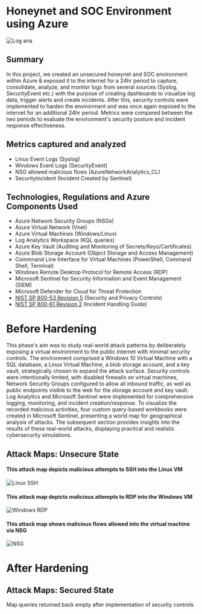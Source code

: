 # Honeynet and SOC Environment using Azure

![Log ana](https://github.com/emeka789/SiemLab/assets/99328320/5e785f6b-fa0e-4a5e-be95-69e9777b7299)

## Summary

In this project, we created an unsecured honeynet and SOC environment within Azure & exposed it to the internet for a 24hr period to capture, consolidate, analyze, and monitor logs from several sources (Syslog, SecurityEvent etc.) with the purpose of creating dashboards to visualize log data, trigger alerts and create incidents. After this, security controls were implemented to harden the environment and was once again exposed to the internet for an additional 24hr period. Metrics were compared between the two periods to evaluate the environment's security posture and incident response effectiveness.

## Metrics captured and analyzed

- Linux Event Logs (Syslog)
- Windows Event Logs (SecurityEvent)
- NSG allowed malicious flows (AzureNetworkAnalytics_CL)
- SecurityIncident (Incident Created by Sentinel)

## Technologies, Regulations and Azure Components Used
- Azure Network Security Groups (NSGs)
- Azure Virtual Network (Vnet)
- Azure Virtual Machines (Windows/Linux)
- Log Analytics Workspace (KQL queries)
- Azure Key Vault (Auditing and Monitoring of Secrets/Keys/Certificates) 
- Azure Blob Storage Account (Object Storage and Access Management)
- Commnand Line Interface for Virtual Machines (PowerShell, Command Shell, Terminal)
- Windows Remote Desktop Protocol for Remote Access (RDP)
- Microsoft Sentinel for Security Information and Event Management (SIEM)
- Microsoft Defender for Cloud for Threat Protection
- [NIST SP 800-53 Revision 5](https://csrc.nist.gov/pubs/sp/800/53/r5/upd1/final)  (Security and Privacy Controls)
- [NIST SP 800-61 Revision 2](https://www.nist.gov/privacy-framework/nist-sp-800-61) (Incident Handling Guide)

# Before Hardening

This phase's aim was to study real-world attack patterns by deliberately exposing a virtual environment to the public internet with minimal security controls. The environment comprised a Windows 10 Virtual Machine with a SQL database, a Linux Virtual Machine, a blob storage account, and a key vault, strategically chosen to expand the attack surface. Security controls were intentionally limited, with disabled firewalls on virtual machines, Network Security Groups configured to allow all inbound traffic, as well as public endpoints visible to the web for the storage account and key vault. Log Analytics and Microsoft Sentinel were implemented for comprehensive logging, monitoring, and incident creation/response. To visualize the recorded malicious activities, four custom query-based workbooks were created in Microsoft Sentinel, presenting a world map for geographical analysis of attacks. The subsequent section provides insights into the results of these real-world attacks, displaying practical and realistic cybersecurity simulations.

## Attack Maps: Unsecure State

#### This attack map depicts malicious attempts to SSH into the Linux VM
![Linux SSH](https://github.com/emeka789/emeka789/assets/99328320/15323529-2c39-457c-9bc5-39d00deb1c1d)

#### This attack map depicts malicious attempts to RDP into the Windows VM
![Windows RDP](https://github.com/emeka789/emeka789/assets/99328320/5c4683eb-2e66-4ccb-ad25-4fc4922491b0)

#### This attack map shows malicious flows allowed into the virtual machine via NSG
![NSG](https://github.com/emeka789/emeka789/assets/99328320/ce49c11a-78a6-41be-9fad-be8bb0524ebc)

# After Hardening

## Attack Maps: Secured State
  Map queries returned back empty after implementation of security controls
  



